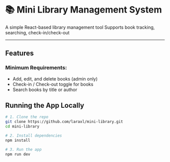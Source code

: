 # 📚 Mini Library Management System

A simple React-based library management tool
Supports book tracking, searching, check-in/check-out

---


## Features

### Minimum Requirements:
- Add, edit, and delete books (admin only)
- Check-in / Check-out toggle for books
- Search books by title or author



## Running the App Locally

```bash
# 1. Clone the repo
git clone https://github.com/laraxl/mini-library.git
cd mini-library

# 2. Install dependencies
npm install

# 3. Run the app
npm run dev
